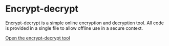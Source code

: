 # Encrypt-decrypt

Encrypt-decrypt is a simple online encryption and decryption tool. All code is provided in a single file to allow offline use in a secure context.

[Open the encrypt-decrypt tool](encrypt-decrypt.html)
